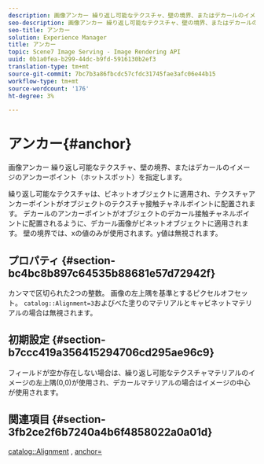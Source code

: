 ```yaml
---
description: 画像アンカー 繰り返し可能なテクスチャ、壁の境界、またはデカールのイメージのアンカーポイント（ホットスポット）を指定します。
seo-description: 画像アンカー 繰り返し可能なテクスチャ、壁の境界、またはデカールのイメージのアンカーポイント（ホットスポット）を指定します。
seo-title: アンカー
solution: Experience Manager
title: アンカー
topic: Scene7 Image Serving - Image Rendering API
uuid: 0b1a0fea-b299-44dc-b9fd-5916130b2ef3
translation-type: tm+mt
source-git-commit: 7bc7b3a86fbcdc57cfdc31745fae3afc06e44b15
workflow-type: tm+mt
source-wordcount: '176'
ht-degree: 3%

---
```



# アンカー{#anchor}

画像アンカー 繰り返し可能なテクスチャ、壁の境界、またはデカールのイメージのアンカーポイント（ホットスポット）を指定します。

繰り返し可能なテクスチャは、ビネットオブジェクトに適用され、テクスチャアンカーポイントがオブジェクトのテクスチャ接触チャネルポイントに配置されます。 デカールのアンカーポイントがオブジェクトのデカール接触チャネルポイントに配置されるように、デカール画像がビネットオブジェクトに適用されます。 壁の境界では、xの値のみが使用されます。y値は無視されます。

## プロパティ {#section-bc4bc8b897c64535b88681e57d72942f}

カンマで区切られた2つの整数。 画像の左上隅を基準とするピクセルオフセット。 `catalog::Alignment=3`およびべた塗りのマテリアルとキャビネットマテリアルの場合は無視されます。

## 初期設定 {#section-b7ccc419a356415294706cd295ae96c9}

フィールドが空か存在しない場合は、繰り返し可能なテクスチャマテリアルのイメージの左上隅(0,0)が使用され、デカールマテリアルの場合はイメージの中心が使用されます。

## 関連項目 {#section-3fb2ce2f6b7240a4b6f4858022a0a01d}

[catalog::Alignment](../../../../../ir-api/material-cat/image-rendering-api-ref/c-ir-material-catalog/c-ir-material-data-reference/r-ir-alignment.md#reference-e52152e8dc244d0aa13b40c615d0f399) ,  [anchor=](../../../../../ir-api/http-protocol/image-rendering-api-ref/c-ir-http-protocol-ref/c-ir-http-protocol-command-reference/r-ir-http-anchor.md#reference-d53923d785c9442997dc7f2199524c26)
